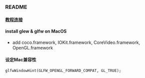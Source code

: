 ### README

#### [教程连接](https://learnopengl-cn.github.io)

#### install glew & glfw on MacOS
 * add coco.framework, IOKit.framework, CoreVideo.framework,  OpenGL.framework 
    
#### 设定Mac兼容性
    glfwWindowHint(GLFW_OPENGL_FORWARD_COMPAT, GL_TRUE);
